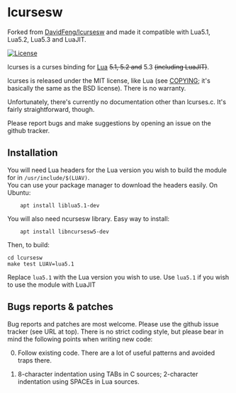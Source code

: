 lcursesw
========

Forked from [DavidFeng/lcursesw](https://github.com/DavidFeng/lcursesw) and made it compatible with Lua5.1, Lua5.2, Lua5.3 and LuaJIT.

[![License](http://img.shields.io/:license-mit-blue.svg)](http://mit-license.org)

lcurses is a curses binding for [Lua] ~~5.1, 5.2 and~~ 5.3 ~~(including LuaJIT)~~.

lcurses is released under the MIT license, like Lua (see [COPYING];
it's basically the same as the BSD license). There is no warranty.

Unfortunately, there's currently no documentation other than
lcurses.c. It's fairly straightforward, though.

Please report bugs and make suggestions by opening an issue on the
github tracker.

Installation
------------

You will need Lua headers for the Lua version you wish to build the module for in `/usr/include/$(LUAV)`.  
You can use your package manager to download the headers easily. On Ubuntu:
```
	apt install liblua5.1-dev
```

You will also need ncursesw library. Easy way to install:
```
	apt install libncursesw5-dev
```

Then, to build:

    cd lcursesw
    make test LUAV=lua5.1

Replace `lua5.1` with the Lua version you wish to use. Use `lua5.1` if you wish to use the module with LuaJIT

Bugs reports & patches
----------------------

Bug reports and patches are most welcome. Please use the github issue
tracker (see URL at top). There is no strict coding style, but please
bear in mind the following points when writing new code:

0. Follow existing code. There are a lot of useful patterns and
   avoided traps there.

1. 8-character indentation using TABs in C sources; 2-character
   indentation using SPACEs in Lua sources.


[Lua]: http://www.lua.org/
[GitHub]: https://github.com/DavidFeng/lcursesw
[Lcurses]: https://github.com/lcurses/lcurses
[LuaRocks]: http://www.luarocks.org "Lua package manager"
[LDoc]: https://github.com/stevedonovan/LDoc "Lua documentation generator"
[COPYING]: https://raw.github.com/lcurses/lcurses/release/COPYING
[INSTALL]: https://raw.github.com/lcurses/lcurses/release/INSTALL
